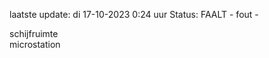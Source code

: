 laatste update: 
di 17-10-2023  0:24   uur 
Status: FAALT - fout - 
<div class="service R">schijfruimte</div><div class="service Y">microstation</div>